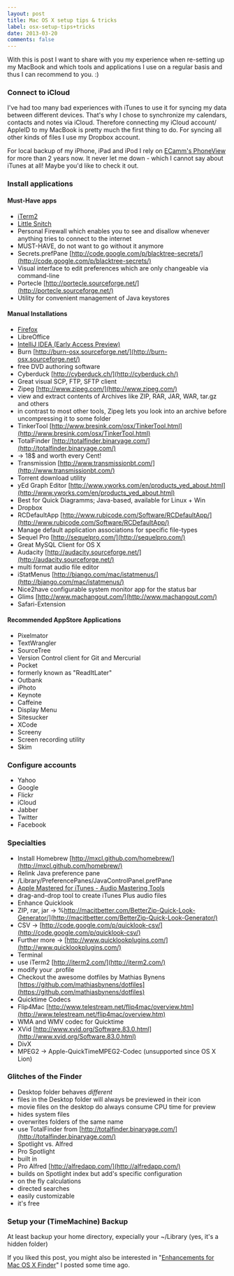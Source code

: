 ```yaml
---
layout: post
title: Mac OS X setup tips & tricks
label: osx-setup-tips+tricks
date: 2013-03-20
comments: false
---
```


With this is post I want to share with you my experience when re-setting up my MacBook and which tools and applications I use on a regular basis and thus I can recommend to you. :)

### Connect to iCloud
I've had too many bad experiences with iTunes to use it for syncing my data between different devices. That's why I chose to synchronize my calendars, contacts and notes via iCloud. Therefore connecting my iCloud account/ AppleID to my MacBook is pretty much the first thing to do. For syncing all other kinds of files I use my Dropbox account.

For local backup of my iPhone, iPad and iPod I rely on [ECamm's PhoneView](http://ecamm.com/mac/phoneview/) for more than 2 years now. It never let me down - which I cannot say about iTunes at all! Maybe you'd like to check it out.


### Install applications

#### Must-Have apps

* [iTerm2](http://code.google.com/p/iterm2/)
* [Little Snitch](http://www.obdev.at/products/littlesnitch/index-de.html)
 * Personal Firewall which enables you to see and disallow whenever anything tries to connect to the internet
 * MUST-HAVE, do not want to go without it anymore
* Secrets.prefPane [http://code.google.com/p/blacktree-secrets/](http://code.google.com/p/blacktree-secrets/)
 * Visual interface to edit preferences which are only changeable via command-line
* Portecle [http://portecle.sourceforge.net/](http://portecle.sourceforge.net/)
 * Utility for convenient management of Java keystores


#### Manual Installations

* [Firefox](http://www.getfirefox.com)
* LibreOffice
* [IntelliJ IDEA (Early Access Preview)](http://confluence.jetbrains.net/display/IDEADEV/EAP)
* Burn [http://burn-osx.sourceforge.net/](http://burn-osx.sourceforge.net/)
 * free DVD authoring software
* Cyberduck [http://cyberduck.ch/](http://cyberduck.ch/)
 * Great visual SCP, FTP, SFTP client
* Zipeg [http://www.zipeg.com/](http://www.zipeg.com/)
 * view and extract contents of Archives like ZIP, RAR, JAR, WAR, tar.gz and others
 * in contrast to most other tools, Zipeg lets you look into an archive before uncompressing it to some folder
* TinkerTool [http://www.bresink.com/osx/TinkerTool.html](http://www.bresink.com/osx/TinkerTool.html)
* TotalFinder [http://totalfinder.binaryage.com/](http://totalfinder.binaryage.com/)
 * -> 18$ and worth every Cent!
* Transmission [http://www.transmissionbt.com/](http://www.transmissionbt.com/)
 * Torrent download utility
* yEd Graph Editor [http://www.yworks.com/en/products_yed_about.html](http://www.yworks.com/en/products_yed_about.html)
 * Best for Quick Diagramms; Java-based, available for Linux + Win
* Dropbox
* RCDefaultApp [http://www.rubicode.com/Software/RCDefaultApp/](http://www.rubicode.com/Software/RCDefaultApp/)
 * Manage default application associations for specific file-types
* Sequel Pro [http://sequelpro.com/](http://sequelpro.com/)
 * Great MySQL Client for OS X
* Audacity [http://audacity.sourceforge.net/](http://audacity.sourceforge.net/)
 * multi format audio file editor
* iStatMenus [http://bjango.com/mac/istatmenus/](http://bjango.com/mac/istatmenus/)
 * Nice2have configurable system monitor app for the status bar
* Glims [http://www.machangout.com/](http://www.machangout.com/)
 * Safari-Extension


#### Recommended AppStore Applications

* Pixelmator
* TextWrangler
* SourceTree
 * Version Control client for Git and Mercurial
* Pocket
 * formerly known as "ReadItLater"
* Outbank
* iPhoto
* Keynote
 * Caffeine
 * Display Menu
* Sitesucker
* XCode
* Screeny
 * Screen recording utility
* Skim


### Configure accounts

* Yahoo
* Google
* Flickr
* iCloud
* Jabber
* Twitter
* Facebook

### Specialties

* Install Homebrew [http://mxcl.github.com/homebrew/](http://mxcl.github.com/homebrew/)
* Relink Java preference pane
 * /Library/PreferencePanes/JavaControlPanel.prefPane
* [Apple Mastered for iTunes - Audio Mastering Tools](https://www.apple.com/itunes/mastered-for-itunes/)
 * drag-and-drop tool to create iTunes Plus audio files
* Enhance Quicklook
 * ZIP, rar, jar -> %http://macitbetter.com/BetterZip-Quick-Look-Generator/](http://macitbetter.com/BetterZip-Quick-Look-Generator/)
 * CSV -> [http://code.google.com/p/quicklook-csv/](http://code.google.com/p/quicklook-csv/)
 * Further more -> [http://www.quicklookplugins.com/](http://www.quicklookplugins.com/)
* Terminal
 * use iTerm2 [http://iterm2.com/](http://iterm2.com/)
 * modify your .profile
 * Checkout the awesome dotfiles by Mathias Bynens [https://github.com/mathiasbynens/dotfiles](https://github.com/mathiasbynens/dotfiles)
* Quicktime Codecs
 * Flip4Mac [http://www.telestream.net/flip4mac/overview.htm](http://www.telestream.net/flip4mac/overview.htm)
  * WMA and WMV codec for Quicktime
 * XVid [http://www.xvid.org/Software.83.0.html](http://www.xvid.org/Software.83.0.html)
 * DivX
 * MPEG2 -> Apple-QuickTimeMPEG2-Codec (unsupported since OS X Lion)


### Glitches of the Finder

* Desktop folder behaves *different*
 * files in the Desktop folder will always be previewed in their icon
 * movie files on the desktop do always consume CPU time for preview
* hides system files
* overwrites folders of the same name
 * use TotalFinder from [http://totalfinder.binaryage.com/](http://totalfinder.binaryage.com/)
* Spotlight vs. Alfred
 * Pro Spotlight
  * built in
 * Pro Alfred [http://alfredapp.com/](http://alfredapp.com/)
  * builds on Spotlight index but add's specific configuration
  * on the fly calculations
  * directed searches
  * easily customizable
  * it's free
 

### Setup your (TimeMachine) Backup
At least backup your home directory, expecially your ~/Library (yes, it's a hidden folder)


If you liked this post, you might also be interested in "[Enhancements for Mac OS X Finder](http://aheusingfeld.github.io/2012/11/26/Productivity-for-Finder.html)" I posted some time ago.
